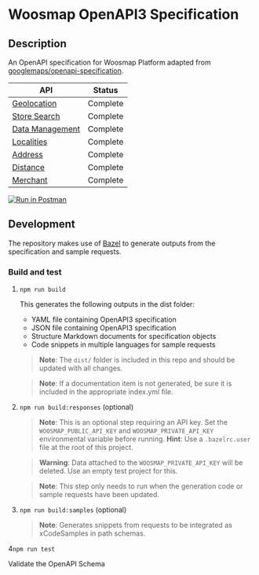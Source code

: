 # Woosmap OpenAPI3 Specification

## Description

An OpenAPI specification for Woosmap Platform adapted from [googlemaps/openapi-specification](https://github.com/googlemaps/openapi-specification).

| API                | Status       |
| ------------------ | ------------ |
| [Geolocation](https://developers.woosmap.com/products/geolocation-api/location/)        | Complete  |
| [Store Search](https://developers.woosmap.com/products/search-api/get-started/)         | Complete  |
| [Data Management](https://developers.woosmap.com/products/data-api/get-started/)        | Complete  |
| [Localities](https://developers.woosmap.com/products/localities/get-started/)           | Complete  |
| [Address](https://developers.woosmap.com/products/address-api/get-started/)             | Complete  |
| [Distance](https://developers.woosmap.com/products/distance-api/get-started/)           | Complete  |
| [Merchant](https://developers.woosmap.com/products/merchant-api/get-started/)           | Complete  |



[![Run in Postman](https://run.pstmn.io/button.svg)](https://god.gw.postman.com/run-collection/18437534-dad12f37-6d84-42d1-9889-2f529aee0ab9?action=collection%2Ffork&collection-url=entityId%3D18437534-dad12f37-6d84-42d1-9889-2f529aee0ab9%26entityType%3Dcollection%26workspaceId%3Dwoosmap-public)


## Development

The repository makes use of [Bazel](https://bazel.build/) to generate outputs from the specification and sample requests.

### Build and test

1. `npm run build`

    This generates the following outputs in the dist folder:

    - YAML file containing OpenAPI3 specification
    - JSON file containing OpenAPI3 specification
    - Structure Markdown documents for specification objects
    - Code snippets in multiple languages for sample requests

    > **Note**: The `dist/` folder is included in this repo and should be updated with all changes.

    > **Note**: If a documentation item is not generated, be sure it is included
    in the appropriate index.yml file.

2. `npm run build:responses` (optional)

    > **Note**: This is an optional step requiring an API key. Set the `WOOSMAP_PUBLIC_API_KEY` and `WOOSMAP_PRIVATE_API_KEY` environmental variable before running. **Hint**: Use a `.bazelrc.user` file at the root of this project.

    > **Warning**: Data attached to the `WOOSMAP_PRIVATE_API_KEY` will be deleted. Use an empty test project for this.
    
    > **Note**: This step only needs to run when the generation code or sample requests have been updated.

3. `npm run build:samples` (optional)

    > **Note**: Generates snippets from requests to be integrated as xCodeSamples in path schemas.


4`npm run test`
   
   Validate the OpenAPI Schema
   